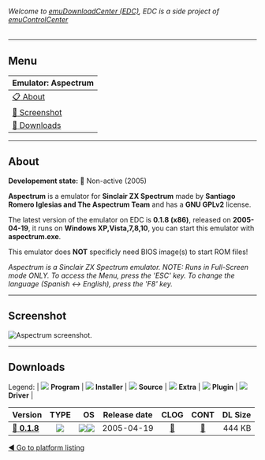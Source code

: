 ###### Welcome to [emuDownloadCenter (EDC)](https://github.com/PhoenixInteractiveNL/emuDownloadCenter/wiki/), EDC is a side project of [emuControlCenter](https://github.com/PhoenixInteractiveNL/emuControlCenter/wiki/)
***
## Menu
| **Emulator: Aspectrum** |
|:---------|
| [:clipboard: About](#about) |
| [:sunrise: Screenshot](#screenshot) |
| [:floppy_disk: Downloads](#downloads) |
***
## About
**Developement state:** :red_circle: Non-active (2005)

**Aspectrum** is a emulator for **Sinclair ZX Spectrum** made by **Santiago Romero Iglesias and The Aspectrum Team** and has a **GNU GPLv2** license.

The latest version of the emulator on EDC is **0.1.8 (x86)**, released on **2005-04-19**, it runs on **Windows XP,Vista,7,8,10**, you can start this emulator with **aspectrum.exe**.

This emulator does **NOT** specificly need BIOS image(s) to start ROM files!

_Aspectrum is a Sinclair ZX Spectrum emulator. NOTE: Runs in Full-Screen mode ONLY. To access the Menu, press the 'ESC' key. To change the language (Spanish <-> English), press the 'F8' key._
***
## Screenshot
![](https://raw.githubusercontent.com/PhoenixInteractiveNL/emuDownloadCenter/master/hooks/aspectrum/emulator_screen_01.jpg "Aspectrum screenshot.")
***
## Downloads
Legend:
| ![](https://raw.githubusercontent.com/wiki/PhoenixInteractiveNL/emuDownloadCenter/images_misc/icon_program_24.png) **Program** | 
![](https://raw.githubusercontent.com/wiki/PhoenixInteractiveNL/emuDownloadCenter/images_misc/icon_installer_24.png) **Installer** | 
![](https://raw.githubusercontent.com/wiki/PhoenixInteractiveNL/emuDownloadCenter/images_misc/icon_source_code_24.png) **Source** | 
![](https://raw.githubusercontent.com/wiki/PhoenixInteractiveNL/emuDownloadCenter/images_misc/icon_extra_24.png) **Extra** | 
![](https://raw.githubusercontent.com/wiki/PhoenixInteractiveNL/emuDownloadCenter/images_misc/icon_plugin_24.png) **Plugin** | 
![](https://raw.githubusercontent.com/wiki/PhoenixInteractiveNL/emuDownloadCenter/images_misc/icon_driver_24.png) **Driver** | 
 
| Version | TYPE | OS | Release date | CLOG | CONT | DL Size |
|:--------|:----:|---:|:------------:|:----:|:----:|--------:|
| [:floppy_disk: **0.1.8**](https://github.com/PhoenixInteractiveNL/edc-repo0006/raw/master/aspectrum/0.1.8.7z) | ![](https://raw.githubusercontent.com/wiki/PhoenixInteractiveNL/emuDownloadCenter/images_misc/icon_program_24.png) | ![](https://raw.githubusercontent.com/wiki/PhoenixInteractiveNL/emuDownloadCenter/images_misc/logo_windows_24.png)![](https://raw.githubusercontent.com/wiki/PhoenixInteractiveNL/emuDownloadCenter/images_misc/icon_32-bit_24.png) | 2005-04-19 | [:page_facing_up:](https://github.com/PhoenixInteractiveNL/edc-repo0006/blob/master/aspectrum/0.1.8_changelog.txt) | [:mag_right:](https://github.com/PhoenixInteractiveNL/edc-repo0006/blob/master/aspectrum/0.1.8_contents.txt) | 444 KB |

[:arrow_backward: Go to platform listing](https://github.com/PhoenixInteractiveNL/emuDownloadCenter/wiki/EDC-Platform-List)
